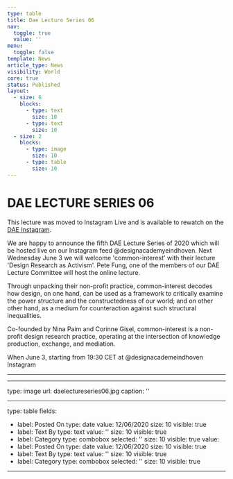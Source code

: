 ```yaml
---
type: table
title: Dae Lecture Series 06
nav:
  toggle: true
  value: ''
menu:
  toggle: false
template: News
article_type: News
visibility: World
core: true
status: Published
layout:
  - size: 6
    blocks:
      - type: text
        size: 10
      - type: text
        size: 10
  - size: 2
    blocks:
      - type: image
        size: 10
      - type: table
        size: 10
---
```


# DAE LECTURE SERIES 06

This lecture was moved to Instagram Live and is available to rewatch on the [DAE Instagram](https://www.instagram.com/designacademyeindhoven/channel/?hl=en). 

We are happy to announce the fifth DAE Lecture Series of 2020 which will be hosted live on our Instagram feed @designacademyeindhoven. Next Wednesday June 3 we will welcome 'common-interest' with their lecture 'Design Research as Activism'. Pete Fung, one of the members of our DAE Lecture Committee will host the online lecture.

Through unpacking their non-profit practice, common-interest decodes how design, on one hand, can be used as a framework to critically examine the power structure and the constructedness of our world; and on other other hand, as a medium for counteraction against such structural inequalities.

Co-founded by Nina Paim and Corinne Gisel, common-interest is a non-profit design research practice, operating at the intersection of knowledge production, exchange, and mediation.

When
June 3, starting from 19:30 CET at @designacademeindhoven Instagram

---



---

type: image
url: daelectureseries06.jpg
caption: ''

---

type: table
fields:
  - label: Posted On
    type: date
    value: 12/06/2020
    size: 10
    visible: true
  - label: Text By
    type: text
    value: ''
    size: 10
    visible: true
  - label: Category
    type: combobox
    selected: ''
    size: 10
    visible: true
value:
  - label: Posted On
    type: date
    value: 12/06/2020
    size: 10
    visible: true
  - label: Text By
    type: text
    value: ''
    size: 10
    visible: true
  - label: Category
    type: combobox
    selected: ''
    size: 10
    visible: true

---
